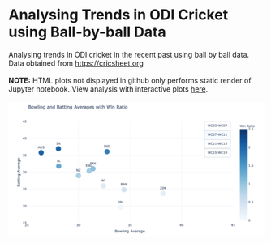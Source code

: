 # Analysing Trends in ODI Cricket using Ball-by-ball Data
Analysing trends in ODI cricket in the recent past using ball by ball data. Data obtained from https://cricsheet.org <br><br>
**NOTE:** HTML plots not displayed in github only performs static render of Jupyter notebook. View analysis with interactive plots [here](https://nbviewer.jupyter.org/github/sachitanilkumar/ODI-Cricket-Trends/blob/f7609e6200d4e4cf0d990099a78b16ffd545d7a7/ODI%20Cricket%20Trends.ipynb). <br><br>
![Static Image](https://github.com/sachitanilkumar/ODI-Cricket-Trends/blob/master/figs/cricket_image.png)
